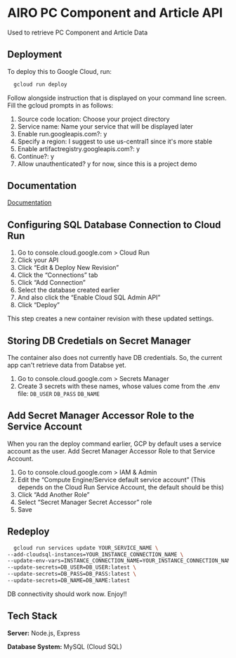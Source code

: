 # AIRO PC Component and Article API

Used to retrieve PC Component and Article Data


## Deployment

To deploy this to Google Cloud, run:

```bash
  gcloud run deploy
```

Follow alongside instruction that is displayed on your command line screen.
Fill the gcloud prompts in as follows:

1. Source code location: Choose your project directory
2. Service name: Name your service that will be displayed later
3. Enable run.googleapis.com?: y
4. Specify a region: I suggest to use us-central1 since it's more stable
5. Enable artifactregistry.googleapis.com?: y
6. Continue?: y
7. Allow unauthenticated? y for now, since this is a project demo

## Documentation

[Documentation](https://documenter.getpostman.com/view/16014005/Uz5NiDCJ)

## Configuring SQL Database Connection to Cloud Run

1. Go to console.cloud.google.com > Cloud Run
2. Click your API
3. Click “Edit & Deploy New Revision”
4. Click the “Connections” tab
5. Click “Add Connection”
6. Select the database created earlier
7. And also click the “Enable Cloud SQL Admin API”
8. Click “Deploy”

This step creates a new container revision with these updated settings.

## Storing DB Credetials on Secret Manager

The container also does not currently have DB credentials. So, the current app can't retrieve data from Databse yet.

1. Go to console.cloud.google.com > Secrets Manager
2. Create 3 secrets with these names, whose values come from the .env file:
`DB_USER`
`DB_PASS`
`DB_NAME`

## Add Secret Manager Accessor Role to the Service Account
When you ran the deploy command earlier, GCP by default uses a service account as the user. Add Secret Manager Accessor Role to that Service Account.

1. Go to console.cloud.google.com > IAM & Admin
2. Edit the “Compute Engine/Service default service account” (This depends on the Cloud Run Service Account, the default should be this)
3. Click “Add Another Role”
4. Select “Secret Manager Secret Accessor” role
5. Save

## Redeploy

```bash
  gcloud run services update YOUR_SERVICE_NAME \
--add-cloudsql-instances=YOUR_INSTANCE_CONNECTION_NAME \
--update-env-vars=INSTANCE_CONNECTION_NAME=YOUR_INSTANCE_CONNECTION_NAME \
--update-secrets=DB_USER=DB_USER:latest \
--update-secrets=DB_PASS=DB_PASS:latest \
--update-secrets=DB_NAME=DB_NAME:latest
```

DB connectivity should work now. Enjoy!!

## Tech Stack

**Server:** Node.js, Express

**Database System:** MySQL (Cloud SQL)
